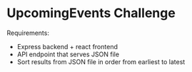 # UpcomingEvents Challenge

Requirements:
- Express backend + react frontend
- API endpoint that serves JSON file
- Sort results from JSON file in order from earliest to latest

